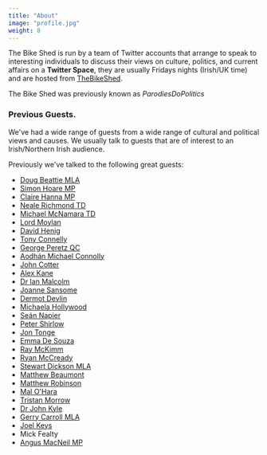 ```yaml
---
title: "About"
image: "profile.jpg"
weight: 8
---
```


The Bike Shed is run by a team of Twitter accounts that arrange to speak to interesting individuals to discuss their views on culture, politics, and current affairs on a **Twitter Space**, they are usually Fridays nights (Irish/UK time) and are hosted from [TheBikeShed](https://twitter.com/TheBikeShed).

The Bike Shed was previously known as *ParodiesDoPolitics*

### Previous Guests.

We've had a wide range of guests from a wide range of cultural and political views and causes. We usually talk to guests that are of interest to an Irish/Northern Irish audience.

Previously we've talked to the following great guests:

* [Doug Beattie MLA](https://twitter.com/BeattieDoug)
* [Simon Hoare MP](https://twitter.com/Simon4NDorset)
* [Claire Hanna MP](https://twitter.com/ClaireHanna)
* [Neale Richmond TD](https://twitter.com/nealerichmond)
* [Michael McNamara TD](https://twitter.com/MlMcNamaraTD)
* [Lord Moylan](https://twitter.com/danielmgmoylan)
* [David Henig](https://twitter.com/DavidHenigUK)
* [Tony Connelly](https://twitter.com/tconnellyRTE)
* [George Peretz QC](https://twitter.com/GeorgePeretzQC)
* [Aodhán Michael Connolly](https://twitter.com/MichaelAodhan)
* [John Cotter](https://twitter.com/John_Cotter)
* [Alex Kane](https://twitter.com/AlexKane221b)
* [Dr Ian Malcolm](https://twitter.com/Dr_Eoin_Malcolm)
* [Joanne Sansome](https://twitter.com/joanne_sansome)
* [Dermot Devlin](https://twitter.com/castleDD)
* [Michaela Hollywood](https://twitter.com/KylaHollywood)
* [Seán Napier](https://twitter.com/Seanofthesouth)
* [Peter Shirlow](https://twitter.com/PeterShirlow)
* [Jon Tonge](https://twitter.com/JonTonge)
* [Emma De Souza](https://twitter.com/EmmandJDeSouza)
* [Ray McKimm](https://twitter.com/raymckimm)
* [Ryan McCready](https://twitter.com/Ryan_McCready)
* [Stewart Dickson MLA](https://twitter.com/stewartcdickson)
* [Matthew Beaumont](https://twitter.com/themrmatthew)
* [Matthew Robinson](https://twitter.com/matrobinson)
* [Mal O'Hara](https://twitter.com/oharamal)
* [Tristan Morrow](https://twitter.com/TrisBurnedLands)
* [Dr John Kyle](https://twitter.com/cllrjohnkyle)
* [Gerry Carroll MLA](https://twitter.com/GerryCarrollPBP)
* [Joel Keys](https://twitter.com/JoelKeysNI)
* Mick Fealty
* [Angus MacNeil MP](https://twitter.com/AngusMacNeilSNP)

